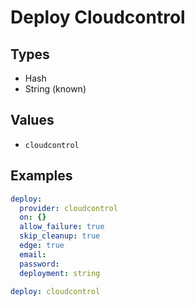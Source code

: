 # Deploy Cloudcontrol



## Types

* Hash
* String (known)

## Values

* `cloudcontrol`


## Examples

```yaml
deploy:
  provider: cloudcontrol
  on: {}
  allow_failure: true
  skip_cleanup: true
  edge: true
  email: 
  password: 
  deployment: string
```

```yaml
deploy: cloudcontrol

```

